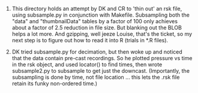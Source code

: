 1. This directory holds an attempt by DK and CR to 'thin out' an rsk file,
   using subsample.py in conjunction with Makefile.  Subsampling both the
"data" and "thumbnailData" tables by a factor of 100 only achieves about a
factor of 2.5 reduction in file size. But blanking out the BLOB helps a lot
more. And gzipping, well jeeze Louise, that's the ticket, so my next step is to
figure out how to read it into R (trials in *.R files).

2. DK tried subsample.py for decimation, but then woke up and noticed that the
   data contain pre-cast recordings. So he plotted pressure vs time in the rsk
object, and used locator() to find times, then wrote subsample2.py to subsample
to get just the downcast. (Importantly, the subsampling is done by time, not
file location ... this lets the .rsk file retain its funky non-ordered time.)


